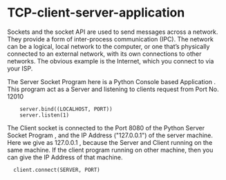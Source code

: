 # TCP-client-server-application
Sockets and the socket API are used to send messages across a network. They provide a form of inter-process communication (IPC). The network can be a logical, local network to the computer, or one that’s physically connected to an external network, with its own connections to other networks. The obvious example is the Internet, which you connect to via your ISP.


The Server Socket Program here is a Python Console based Application . This program act as a Server and listening to clients request from Port No. 12010

        server.bind((LOCALHOST, PORT))
        server.listen(1)

The Client socket is connected to the Port 8080 of the Python Server Socket Program , and the IP Address ("127.0.0.1") of the server machine.
Here we give as 127.0.0.1 , because the Server and Client running on the same machine. If the client program running on other machine, then you can give the IP Address of that machine.

      client.connect(SERVER, PORT)
